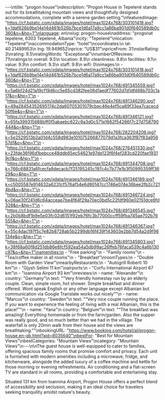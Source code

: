 ---\ntitle: "progon house"\ndescription: "Progon House in Tepelenë stands out for its breathtaking mountain views and thoughtfully designed accommodations, complete with a serene garden setting."\nfeaturedImage: "https://cf.bstatic.com/xdata/images/hotel/max1024x768/303101418.jpg?k=1daf626b9be14e14d461b526b7bce1d6a17a9cc1a86ba901d0f640589db0c360&o=&hp=1"\nlanguage: en\nslug: progon-house\naddress: "progonat tepelene, 6303 Tepelenë, Albania"\ncity: "Tepelenë"\nlocation: "Tepelenë"\naccommodationType: "hotel"\ncoordinates:\n  lat: 40.21489953\n  lng: 19.949652\nprice: "US$31"\npriceFrom: 31\nstarRating: 3\nrating: 9.5\nratingWords: "Exceptional"\nnumberOfReviews: 71\nratings:\n  overall: 9.5\n  location: 8.9\n  cleanliness: 9.8\n  facilities: 9.1\n  value: 9.9\n  comfort: 9.3\n  staff: 9.8\n  wifi: 0\nimages:\n  - "https://cf.bstatic.com/xdata/images/hotel/max1024x768/303101418.jpg?k=1daf626b9be14e14d461b526b7bce1d6a17a9cc1a86ba901d0f640589db0c360&o=&hp=1"\n  - "https://cf.bstatic.com/xdata/images/hotel/max1024x768/491345559.jpg?k=5a6bf24d21a19cf19d6cc5e65cd382fee06d1aedf77602d7d1df468b703c1a17&o=&hp=1"\n  - "https://cf.bstatic.com/xdata/images/hotel/max1024x768/491346290.jpg?k=49a28454352695174c2da60705301079cbec46e4ef5ca69f33ea7cacecd50f6e&o=&hp=1"\n  - "https://cf.bstatic.com/xdata/images/hotel/max1024x768/491346121.jpg?k=65fa399315688bff0f5abaebc622c9a3d0c571e1662f54266f7c27d758790444&o=&hp=1"\n  - "https://cf.bstatic.com/xdata/images/hotel/max1024x768/282204206.jpg?k=5e2529513b2a01d4c558d983e101075266877079d1a3fca363f87f83a95657d1&o=&hp=1"\n  - "https://cf.bstatic.com/xdata/images/hotel/max1024x768/276451330.jpg?k=23fde36f96d1bebcce48ddb65ec54621e97de123f6f4ef283cd220fae19319cf&o=&hp=1"\n  - "https://cf.bstatic.com/xdata/images/hotel/max1024x768/491344708.jpg?k=766c68831a6fcecfa8decacb7f25195245c197c4c7b77e1b3f50995359ff3629&o=&hp=1"\n  - "https://cf.bstatic.com/xdata/images/hotel/max1024x768/491346189.jpg?k=c5005587e914632a6231cf576af54e6d90147cc1746e074e36bee2fb2c7214bd&o=&hp=1"\n  - "https://cf.bstatic.com/xdata/images/hotel/max1024x768/491346724.jpg?k=06ae30f241d6c64acceae7be4f64f29a70ec0bd5c22fdf960e02151dce6fd328&o=&hp=1"\n  - "https://cf.bstatic.com/xdata/images/hotel/max1024x768/491346545.jpg?k=2b0b8bdf1b9e5e03fc02d6151f92eb76fc3b77000ccff59fba745ae702b76555&o=&hp=1"\n  - "https://cf.bstatic.com/xdata/images/hotel/max1024x768/491346367.jpg?k=55c4dac197f5c7e82b8728ab5b2299db16f439f143603e2bb7d54a2d9f96134e&o=&hp=1"\n  - "https://cf.bstatic.com/xdata/images/hotel/max1024x768/491345803.jpg?k=38f68a60f8d251db86e8fcf592ea54a5db99ac26ffeb76faca539c4a6b130c97&o=&hp=1"\namenities:\n  - "Free parking"\n  - "Family rooms"\n  - "Tea/coffee maker in all rooms"\n  - "Breakfast"\nroomTypes:\n  - "Double Room with Garden View"\nnearbyRestaurants:\n  - "Autogrill Roberti 10 km"\n  - "Gjysh Selimi 11 km"\nairports:\n  - "Corfu International Airport 67 km"\n  - "Ioannina Airport 93 km"\nreviews:\n  - name: "Alexander"\n    country: "Germany"\n    text: "“Very friendly homestay run by an elderly couple. Clean, simple room, hot shower. Simple breakfast and dinner offered. Wont speak English or any other language except Albanian but communication via Google Translate works out nicely”"\n  - name: "Marcus"\n    country: "Sweden"\n    text: "“Very nice couple running the place. If you want to experience the feeling of living with a real Albanian, this is the place!”"\n  - name: "Yana"\n    country: "Belgium"\n    text: "“The breakfast was amazing! Everything homemade or from the farm/garden. Also the supper was really good, and so much better than we had in the village. The waterfall is only 20min walk from their house and the views are breathtaking.”"\nbookingURL: "https://www.booking.com/hotel/al/progon-house.en-gb.html?aid=8035640"\nbestFor: "Best for Mountain Views"\nbestCategories: "Mountain Views"\ncategory: "Mountain Views"\n---\n\nThe guest house is well-equipped to cater to families, offering spacious family rooms that promise comfort and privacy. Each unit is furnished with modern amenities including a microwave, fridge, and kitchenware, alongside the added luxury of a coffee machine and kettle for those morning or evening refreshments. Air conditioning and a flat-screen TV are standard in all rooms, providing a comfortable and entertaining stay.

Situated 131 km from Ioannina Airport, Progon House offers a perfect blend of accessibility and seclusion, making it an ideal choice for travelers seeking tranquility amidst nature's beauty.